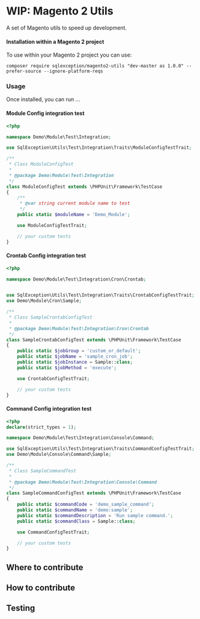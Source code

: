 # WIP: Magento 2 Utils

A set of Magento utils to speed up development.

#### Installation within a Magento 2 project
To use within your Magento 2 project you can use:
````
composer require sqlexception/magento2-utils "dev-master as 1.0.0" --prefer-source --ignore-platform-reqs
````
### Usage
Once installed, you can run ...

#### Module Config integration test

````php
<?php

namespace Demo\Module\Test\Integration;

use SqlException\Utils\Test\Integration\Traits\ModuleConfigTestTrait;

/**
 * Class ModuleConfigTest
 *
 * @package Demo\Module\Test\Integration
 */
class ModuleConfigTest extends \PHPUnit\Framework\TestCase
{
    /**
     * @var string current module name to test
     */
    public static $moduleName = 'Demo_Module';

    use ModuleConfigTestTrait;

    // your custom tests
}
````
#### Crontab Config integration test

`````php
<?php

namespace Demo\Module\Test\Integration\Cron\Crontab;


use SqlException\Utils\Test\Integration\Traits\CrontabConfigTestTrait;
use Demo\Module\Cron\Sample;

/**
 * Class SampleCrontabConfigTest
 *
 * @package Demo\Module\Test\Integration\Cron\Crontab
 */
class SampleCrontabConfigTest extends \PHPUnit\Framework\TestCase
{
    public static $jobGroup = 'custom_or_default';
    public static $jobName = 'sample_cron_job';
    public static $jobInstance = Sample::class;
    public static $jobMethod = 'execute';

    use CrontabConfigTestTrait;

    // your custom tests
}
`````
#### Command Config integration test

````php
<?php
declare(strict_types = 1);

namespace Demo\Module\Test\Integration\Console\Command;

use SqlException\Utils\Test\Integration\Traits\CommandConfigTestTrait;
use Demo\Module\Console\Command\Sample;

/**
 * Class SampleCommandTest
 *
 * @package Demo\Module\Test\Integration\Console\Command
 */
class SampleCommandConfigTest extends \PHPUnit\Framework\TestCase
{
    public static $commandCode = 'demo_sample_command';
    public static $commandName = 'demo:sample';
    public static $commandDescription = 'Run sample command.';
    public static $commandClass = Sample::class;

    use CommandConfigTestTrait;

    // your custom tests
}
````

## Where to contribute

## How to contribute

## Testing
